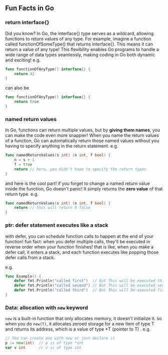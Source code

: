 ## Fun Facts in Go


### return interface{}

Did you know? In Go, the interface{} type serves as a wildcard, allowing functions to return values of any type. For example, imagine a function called functionOfSomeType() that returns interface{}. This means it can return a value of any type! This flexibility enables Go programs to handle a wide range of data types seamlessly, making coding in Go both dynamic and exciting!
e.g.
```go
func functionOfAnyType() interface{} {
	return 42
}
```
can also be
```go
func functionOfAnyType() interface{} {
	return true
}
```
### named return values

In Go, functions can return multiple values, but by **giving them names**, you can make the code even more snappier!
When you name the return values of a function, Go can automatically return those named values without you having to specify anything in the return statement.
e.g.
```go
func namedReturnValues(s int) (n int, f bool) {
	n = s + 1
	f = true
	return // here, you didn't have to specify the return types
}
```
and here is the cool part! if you forget to change a named return value inside the function, Go doesn't panic! It simply returns the **zero value** of that return type. 
e.g.
```go
func namedReturnValues(s int) (n int, f bool) {
	return // this will return 0 false
}
```

### ptr: defer statement executes like a stack

with defer, you can schedule function calls to happen at the end of your function! fun fact: when you defer multiple calls, they'll be executed in reverse order when your function finishes! that is like, when you make a defer call, it enters a stack, and each function executes like popping those defer calls from a stack.

e.g.
```go
func Example() {
    defer fmt.Println("called first")  // But This will be executed third.
    defer fmt.Println("called second") // But This will be executed second.
    defer fmt.Println("called third")  // But This will be executed first.
}
```

### Data: allocation with `new` keyword

`new` is a built-in function that only allocates memory, it doesn't initialize it. so when you do `new(T)`, it allocates zeroed storage for a new item of type T and returns its address, which is a value of type *T (pointer to T) .
e.g.
```go
// You can create one with new or just declare it
p := new(int)  // p is of type *int
var v int      // v is of type int
```


